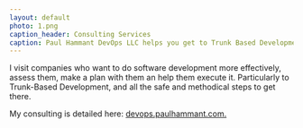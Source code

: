 ```yaml
---
layout: default
photo: 1.png
caption_header: Consulting Services
caption: Paul Hammant DevOps LLC helps you get to Trunk Based Development
---
```


I visit companies who want to do software development more effectively, assess them, make a
plan with them an help them execute it. Particularly to Trunk-Based Development, and all the
safe and methodical steps to get there. 

My consulting is detailed here: <a target="_blank" href="https://devops.paulhammant.com">devops.paulhammant.com.</a>